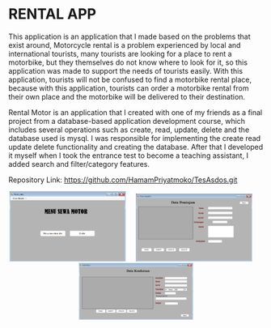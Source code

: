 # RENTAL APP

This application is an application that I made based on the problems that exist around, Motorcycle rental is a problem experienced by local and international tourists, many tourists are looking for a place to rent a motorbike, but they themselves do not know where to look for it, so this application was made to support the needs of tourists easily. With this application, tourists will not be confused to find a motorbike rental place, because with this application, tourists can order a motorbike rental from their own place and the motorbike will be delivered to their destination.

Rental Motor is an application that I created with one of my friends as a final project from a database-based application development course, which includes several operations such as create, read, update, delete and the database used is mysql. I was responsible for implementing the create read update delete functionality and creating the database. After that I developed it myself when I took the entrance test to become a teaching assistant, I added search and filter/category features. 

Repository Link: https://github.com/HamamPriyatmoko/TesAsdos.git <br>
<p align="center">
<img src="image/Menu.png" width="230"  title="App">&nbsp;&nbsp;&nbsp;&nbsp;&nbsp;<img src="image/Data Diri.png" width="230" title="App">&nbsp;&nbsp;&nbsp;&nbsp;&nbsp;<img src="image/Data Kendaraan.png" width="226" title="App">
</p>



